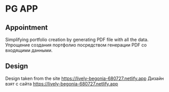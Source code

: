 # PG APP

## Appointment
Simplifying portfolio creation by generating PDF file with all the data.
Упрощение создания портфолио посредством генерации PDF со входящими данными.

## Design
Design taken from the site https://lively-begonia-680727.netlify.app
Дизайн взят с сайта https://lively-begonia-680727.netlify.app